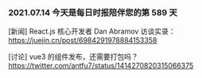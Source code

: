 ### 2021.07.14 今天是每日时报陪伴您的第 589 天

[新闻] React.js 核心开发者 Dan Abramov 访谈实录：<https://juejin.cn/post/6984291978884153358>

[讨论] vue3 的组件发布，还需要打包吗？<https://twitter.com/antfu7/status/1414270820315066375>
